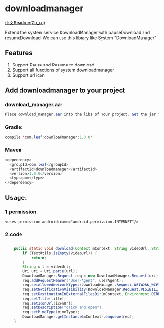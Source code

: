 # downloadmanager

[中文Readme(Zh_cn)](https://github.com/redleaf2002/magic_imageloader_network/blob/master/README_Zh_cn.md)

Extend the system service DownloadManager with pauseDownload and resumeDownload. We can use this library like System "DownloadManager"

## Features
1. Support Pause and Resume to download
2. Support all functions of system downloadmanager 
3. Support url icon 


## Add downloadmanager to your project

### download_manager.aar 
```java
Place download_manager.aar into the libs of your project. Get the jar from the directory 'download_arr'
```
### Gradle:
```java
compile 'com.leaf:downloadmanager:1.0.0'
```

### Maven
```java
<dependency>
  <groupId>com.leaf</groupId>
  <artifactId>downloadmanager</artifactId>
  <version>1.0.0</version>
  <type>pom</type>
</dependency>
```

## Usage:
   
### 1.permission

    <uses-permission android:name="android.permission.INTERNET"/>

### 2.code
```java

    public static void download(Context mContext, String videoUrl, String iconUrl, String userAgent, String title, String fileName, String mimeType) {
        if (TextUtils.isEmpty(videoUrl)) {
            return;
        }
        String url = videoUrl;
        Uri uri = Uri.parse(url);
        DownloadManager.Request req = new DownloadManager.Request(uri);
        req.addRequestHeader("User-Agent", userAgent);
        req.setAllowedNetworkTypes(DownloadManager.Request.NETWORK_WIFI);
        req.setNotificationVisibility(DownloadManager.Request.VISIBILITY_VISIBLE_NOTIFY_COMPLETED);
        req.setDestinationInExternalFilesDir(mContext, Environment.DIRECTORY_DOWNLOADS, fileName);
        req.setTitle(title);
        req.setIconUrl(iconUrl);
        req.setDescription("click and open");
        req.setMimeType(mimeType);
        DownloadManager.getInstance(mContext).enqueue(req);
    }

```
